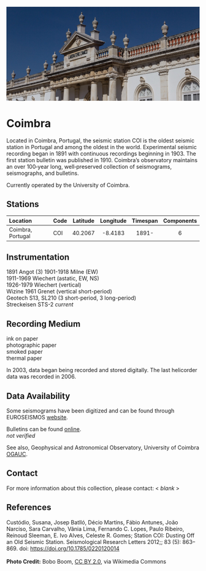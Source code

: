 <!---
layout              : page
show_meta           : false
title               : "Coimbra"
subheadline         : "COI"
teaser              : "More information about this station"
header:
   image_fullwidth  : "coimbra.jpg"
permalink           : "/stations/coimbra"
breadcrumb          : true
--->

![some dummy txt](../../images/coimbra.jpg)

# Coimbra
 Located in Coimbra, Portugal, the seismic station COI is the oldest seismic station in Portugal and among the oldest in the world. Experimental seismic recording began in 1891 with continuous recordings beginning in 1903. The first station bulletin was published in 1910. Coimbra’s observatory maintains an over 100‐year long, well‐preserved collection of seismograms, seismographs, and bulletins.

Currently operated by the University of Coimbra.

## Stations

| **Location** | **Code** | **Latitude** | **Longitude** | **Timespan** | **Components**
| :--- | :--- | :---: | :---: | :---: | :---: |
| Coimbra, Portugal |  COI| 40.2067 | -8.4183	  | 1891-  |  6



## Instrumentation
1891 Angot (3)
1901-1918 Milne  (EW)  
1911-1969 Wiechert  (astatic, EW, NS)  
1926-1979 Wiechert (vertical)  
Wizine
1961 Grenet (vertical short-period)  
Geotech S13, SL210 (3 short-period, 3 long-period)  
Streckeisen STS-2 *current*

## Recording Medium
ink on paper  
photographic paper  
smoked paper  
thermal paper  

In 2003, data began being recorded and stored digitally. The last helicorder data was recorded in 2006.

## Data Availability
Some seismograms have been digitized and can be found through EUROSEISMOS [website](https://storing.ingv.it/es_web/index.htm). 

Bulletins can be found [online](https://bdigital.sib.uc.pt/republica/UCSIB-A-23-43/globalitems.html).  
*not verified*

See also, Geophysical and Astronomical Observatory, University of Coimbra [OGAUC](https://www.uc.pt/org/observatorio).

## Contact
For more information about this collection, please contact: \< *blank* \>

## References
Custódio, Susana, Josep Batlló, Décio Martins, Fábio Antunes, João Narciso, Sara Carvalho, Vânia Lima, Fernando C. Lopes, Paulo Ribeiro, Reinoud Sleeman, E. Ivo Alves, Celeste R. Gomes; Station COI: Dusting Off an Old Seismic Station. Seismological Research Letters 2012;; 83 (5): 863–869. doi: https://doi.org/10.1785/0220120014
<br>
<br>
**Photo Credit:** Bobo Boom, [CC BY 2.0](https://creativecommons.org/licenses/by/2.0), via Wikimedia Commons

